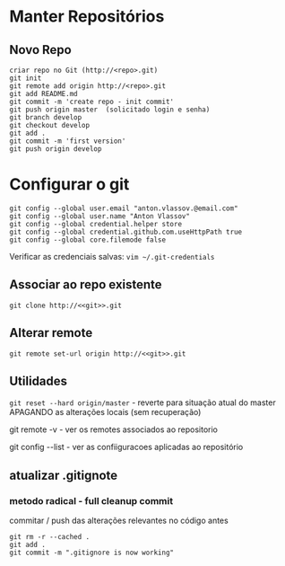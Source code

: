 # Manter Repositórios

## Novo Repo 

```
criar repo no Git (http://<repo>.git)
git init
git remote add origin http://<repo>.git
git add README.md
git commit -m 'create repo - init commit'
git push origin master  (solicitado login e senha)
git branch develop
git checkout develop
git add .
git commit -m 'first version'
git push origin develop

```

# Configurar o git
```
git config --global user.email "anton.vlassov.@email.com"
git config --global user.name "Anton Vlassov"
git config --global credential.helper store 
git config --global credential.github.com.useHttpPath true
git config --global core.filemode false
```
Verificar as credenciais salvas:
`vim ~/.git-credentials`

## Associar ao repo existente

```
git clone http://<<git>>.git

```

## Alterar remote

```
git remote set-url origin http://<<git>>.git
```


## Utilidades
`git reset --hard origin/master` - reverte para situação atual do master APAGANDO as alterações locais (sem recuperação)

git remote -v - ver os remotes associados ao repositorio

git config --list - ver as confiiguracoes aplicadas ao repositório

## atualizar .gitignote  
### metodo radical - full cleanup commit

commitar / push das alterações relevantes no código antes

```
git rm -r --cached .
git add .
git commit -m ".gitignore is now working"
```